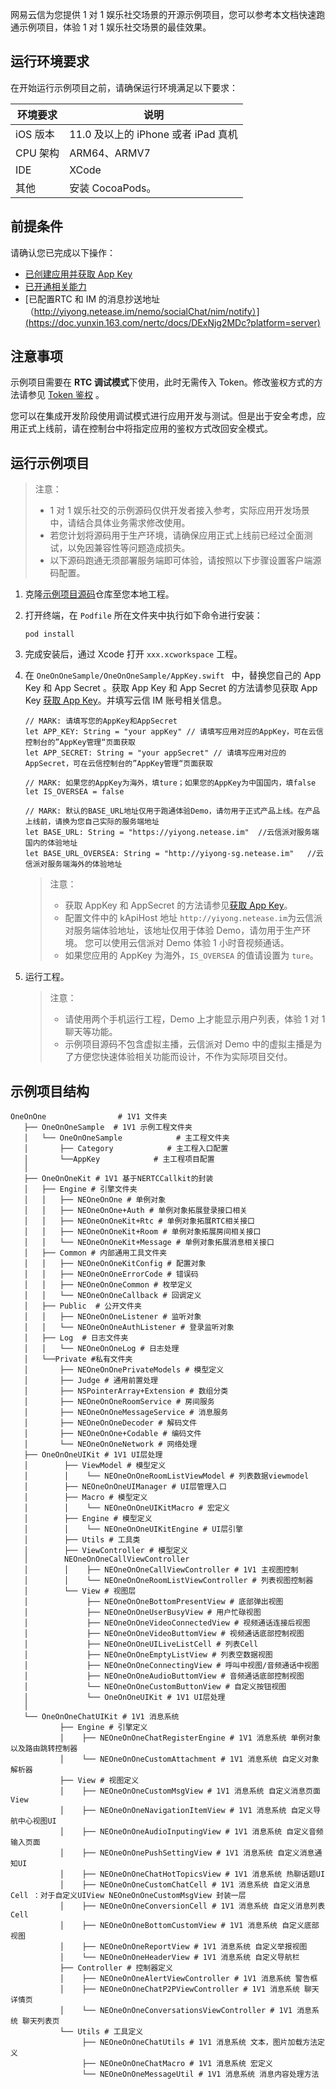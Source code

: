 <!-- keywords: Sample Code, 示例项目源码, 1V1, 1对1娱乐社交-->
网易云信为您提供 1 对 1 娱乐社交场景的开源示例项目，您可以参考本文档快速跑通示例项目，体验 1 对 1 娱乐社交场景的最佳效果。

## 运行环境要求

在开始运行示例项目之前，请确保运行环境满足以下要求：



| 环境要求  | 说明                                      |
| --------- | ------------------------------------------- |
| iOS 版本  | 11.0 及以上的 iPhone 或者 iPad 真机         |
| CPU 架构 | ARM64、ARMV7                               |
| IDE       | XCode                                       |
| 其他    | 安装 CocoaPods。  |


## <span id="前提条件">前提条件</span>
请确认您已完成以下操作：

- [已创建应用并获取 App Key](https://doc.yunxin.163.com/docs/jcyOTA0ODM/jE3OTc5NTY?platformId=50002)
- [已开通相关能力](https://doc.yunxin.163.com/1v1-social/docs/zk3NTk1NzU?platform=iOS)
- [已配置RTC 和 IM 的消息抄送地址（http://yiyong.netease.im/nemo/socialChat/nim/notify）](https://doc.yunxin.163.com/nertc/docs/DExNjg2MDc?platform=server)

## 注意事项

示例项目需要在 **RTC 调试模式**下使用，此时无需传入 Token。修改鉴权方式的方法请参见 <a href="https://doc.yunxin.163.com/nertc/docs/TQ0MTI2ODQ?platform=android" target="_blank">Token 鉴权</a> 。

您可以在集成开发阶段使用调试模式进行应用开发与测试。但是出于安全考虑，应用正式上线前，请在控制台中将指定应用的鉴权方式改回安全模式。


## <span id="快速跑通 Sample Code">运行示例项目</span>

> 注意：
> - 1 对 1 娱乐社交的示例源码仅供开发者接入参考，实际应用开发场景中，请结合具体业务需求修改使用。
> - 若您计划将源码用于生产环境，请确保应用正式上线前已经过全面测试，以免因兼容性等问题造成损失。
> - 以下源码跑通无须部署服务端即可体验，请按照以下步骤设置客户端源码配置。


1. 克隆<a href="https://github.com/netease-kit/1V1" target="_blank">示例项目源码</a>仓库至您本地工程。


2. 打开终端，在 `Podfile` 所在文件夹中执行如下命令进行安装：
    ```
    pod install
    ```
3. 完成安装后，通过 Xcode 打开 `xxx.xcworkspace` 工程。

4. 在 `OneOnOneSample/OneOnOneSample/AppKey.swift ` 中，替换您自己的 App Key 和 App Secret 。获取 App Key 和 App Secret 的方法请参见获取 App Key <a href="https://doc.yunxin.163.com/docs/jcyOTA0ODM/jcwMDQ2MTg?platformId=50192#获取 App Key" target="_blank">获取 App Key</a>。并填写云信 IM 账号相关信息。

    ```
    // MARK: 请填写您的AppKey和AppSecret
    let APP_KEY: String = "your appKey" // 请填写应用对应的AppKey，可在云信控制台的”AppKey管理“页面获取
    let APP_SECRET: String = "your appSecret" // 请填写应用对应的AppSecret，可在云信控制台的”AppKey管理“页面获取

    // MARK: 如果您的AppKey为海外，填ture；如果您的AppKey为中国国内，填false
    let IS_OVERSEA = false

    // MARK: 默认的BASE_URL地址仅用于跑通体验Demo，请勿用于正式产品上线。在产品上线前，请换为您自己实际的服务端地址
    let BASE_URL: String = "https://yiyong.netease.im"  //云信派对服务端国内的体验地址
    let BASE_URL_OVERSEA: String = "http://yiyong-sg.netease.im"   //云信派对服务端海外的体验地址

    ```
    > 注意：
    > - 获取 AppKey 和 AppSecret 的方法请参见<a href="https://doc.yunxin.163.com/docs/jcyOTA0ODM/jcwMDQ2MTg?platformId=50192#获取 App Key" target="_blank">获取 App Key</a>。
    > - 配置文件中的 kApiHost 地址 `http://yiyong.netease.im`为云信派对服务端体验地址，该地址仅用于体验 Demo，请勿用于生产环境。 您可以使用云信派对 Demo 体验 1 小时音视频通话。
    > - 如果您应用的 AppKey 为海外，`IS_OVERSEA` 的值请设置为 `ture`。
  
5. 运行工程。

    > 注意：
    > - 请使用两个手机运行工程，Demo 上才能显示用户列表，体验 1 对 1 聊天等功能。
    > - 示例项目源码不包含虚拟主播，云信派对 Demo 中的虚拟主播是为了方便您快速体验相关功能而设计，不作为实际项目交付。


## 示例项目结构
```
OneOnOne                # 1V1 文件夹
   ├── OneOnOneSample  # 1V1 示例工程文件夹
   │   └── OneOnOneSample            # 主工程文件夹
   │       ├── Category            # 主工程入口配置
   │       └──AppKey            # 主工程项目配置
   │   
   ├── OneOnOneKit # 1V1 基于NERTCCallkit的封装
   │   ├── Engine # 引擎文件夹
   │   │   ├── NEOneOnOne # 单例对象
   │   │   ├── NEOneOnOne+Auth # 单例对象拓展登录接口相关
   │   │   ├── NEOneOnOneKit+Rtc # 单例对象拓展RTC相关接口
   │   │   ├── NEOneOnOneKit+Room # 单例对象拓展房间相关接口
   │   │   └── NEOneOnOneKit+Message # 单例对象拓展消息相关接口
   │   ├── Common # 内部通用工具文件夹
   │   │   ├── NEOneOnOneKitConfig # 配置对象
   │   │   ├── NEOneOnOneErrorCode # 错误码
   │   │   ├── NEOneOnOneCommon # 枚举定义
   │   │   └── NEOneOnOneCallback # 回调定义
   │   ├── Public  # 公开文件夹
   │   │   ├── NEOneOnOneListener # 监听对象
   │   │   └── NEOneOnOneAuthListener # 登录监听对象
   │   ├── Log  # 日志文件夹
   │   │   └── NEOneOnOneLog # 日志处理
   │   └──Private #私有文件夹
   │       ├── NEOneOnOnePrivateModels # 模型定义
   │       ├── Judge # 通用前置处理
   │       ├── NSPointerArray+Extension # 数组分类
   │       ├── NEOneOnOneRoomService # 房间服务
   │       ├── NEOneOnOneMessageService # 消息服务
   │       ├── NEOneOnOneDecoder # 解码文件
   │       ├── NEOneOnOne+Codable # 编码文件
   │       └── NEOneOnOneNetwork # 网络处理
   ├── OneOnOneUIKit # 1V1 UI层处理
   │        ├── ViewModel # 模型定义
   │        │    └── NEOneOnOneRoomListViewModel # 列表数据viewmodel
   │        ├── NEOneOnOneUIManager # UI层管理入口
   │        ├── Macro # 模型定义
   │        │    └── NEOneOnOneUIKitMacro # 宏定义
   │        ├── Engine # 模型定义
   │        │    └── NEOneOnOneUIKitEngine # UI层引擎
   │        ├── Utils # 工具类
   │        ├── ViewController # 模型定义
   │        NEOneOnOneCallViewController
   │        │    ├── NEOneOnOneCallViewController # 1V1 主视图控制
   │        │    └── NEOneOnOneRoomListViewController # 列表视图控制器
   │        └── View # 视图层
   │             ├── NEOneOnOneBottomPresentView # 底部弹出视图
   │             ├── NEOneOnOneUserBusyView # 用户忙碌视图
   │             ├── NEOneOnOneVideoConnectedView # 视频通话连接后视图
   │             ├── NEOneOnOneVideoButtomView # 视频通话底部控制视图
   │             ├── NEOneOnOneUILiveListCell # 列表Cell
   │             ├── NEOneOnOneEmptyListView # 列表空数据视图
   │             ├── NEOneOnOneConnectingView # 呼叫中视图/音频通话中视图
   │             ├── NEOneOnOneAudioButtomView # 音频通话底部控制视图
   │             └── NEOneOnOneCustomButtonView # 自定义按钮视图
   │             └── OneOnOneUIKit # 1V1 UI层处理
   │
   └── OneOnOneChatUIKit # 1V1 消息系统
           ├── Engine # 引擎定义
           │    ├── NEOneOnOneChatRegisterEngine # 1V1 消息系统 单例对象以及路由跳转控制器
           │    └── NEOneOnOneCustomAttachment # 1V1 消息系统 自定义对象解析器
           ├── View # 视图定义
           │    ├── NEOneOnOneCustomMsgView # 1V1 消息系统 自定义消息页面View
           │    ├── NEOneOnOneNavigationItemView # 1V1 消息系统 自定义导航中心视图UI
           │    ├── NEOneOnOneAudioInputingView # 1V1 消息系统 自定义音频输入页面
           │    ├── NEOneOnOnePushSettingView # 1V1 消息系统 自定义消息通知UI
           │    ├── NEOneOnOneChatHotTopicsView # 1V1 消息系统 热聊话题UI
           │    ├── NEOneOnOneCustomChatCell # 1V1 消息系统 自定义消息Cell ：对于自定义UIView NEOneOnOneCustomMsgView 封装一层
           │    ├── NEOneOnOneConversionCell # 1V1 消息系统 自定义消息列表Cell
           │    ├── NEOneOnOneBottomCustomView # 1V1 消息系统 自定义底部视图
           │    ├── NEOneOnOneReportView # 1V1 消息系统 自定义举报视图
           │    └── NEOneOnOneHeaderView # 1V1 消息系统 自定义导航栏
           ├── Controller # 控制器定义
           │    ├── NEOneOnOneAlertViewController # 1V1 消息系统 警告框
           │    ├── NEOneOnOneChatP2PViewController # 1V1 消息系统 聊天详情页
           │    └── NEOneOnOneConversationsViewController # 1V1 消息系统 聊天列表页
           └── Utils # 工具定义
                ├── NEOneOnOneChatUtils # 1V1 消息系统 文本，图片加载方法定义
                ├── NEOneOnOneChatMacro # 1V1 消息系统 宏定义
                └── NEOneOnOneMessageUtil # 1V1 消息系统 消息内容处理方法
```






